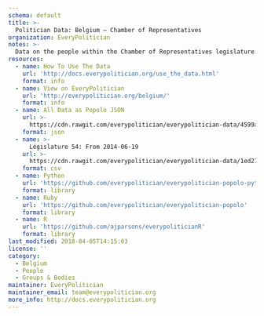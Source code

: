 ```yaml
---
schema: default
title: >-
  Politician Data: Belgium — Chamber of Representatives
organization: EveryPolitician
notes: >-
  Data on the people within the Chamber of Representatives legislature of Belgium.
resources:
  - name: How To Use The Data
    url: 'http://docs.everypolitician.org/use_the_data.html'
    format: info
  - name: View on EveryPolitician
    url: 'http://everypolitician.org/belgium/'
    format: info
  - name: All Data as Popolo JSON
    url: >-
      https://cdn.rawgit.com/everypolitician/everypolitician-data/4599a0cbfd30c03f63fd2f7b1eed01315c3a9781/data/Belgium/Representatives/ep-popolo-v1.0.json
    format: json
  - name: >-
      Législature 54: From 2014-06-19
    url: >-
      https://cdn.rawgit.com/everypolitician/everypolitician-data/1ed2787b895cfc9a3b50ca2f64d4b5eb0efd4317/data/Belgium/Representatives/term-54.csv
    format: csv
  - name: Python
    url: 'https://github.com/everypolitician/everypolitician-popolo-python'
    format: library
  - name: Ruby
    url: 'https://github.com/everypolitician/everypolitician-popolo'
    format: library
  - name: R
    url: 'https://github.com/ajparsons/everypoliticianR'
    format: library
last_modified: 2018-04-05T14:15:03
license: ''
category:
  - Belgium
  - People
  - Groups & Bodies
maintainer: EveryPolitician
maintainer_email: team@everypolitician.org
more_info: http://docs.everypolitician.org
---
```

